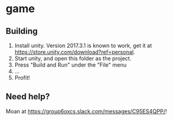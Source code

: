 game
====

Building
--------

1. Install unity. Version 2017.3.1 is known to work, get it at https://store.unity.com/download?ref=personal.
2. Start unity, and open this folder as the project.
3. Press "Build and Run" under the "File" menu
4. ...
5. Profit!

Need help?
----------

Moan at https://group6oxcs.slack.com/messages/C95ES4QPP/!
